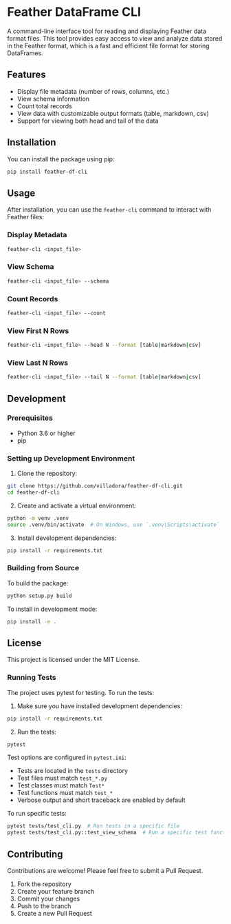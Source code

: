 # Feather DataFrame CLI

A command-line interface tool for reading and displaying Feather data format files. This tool provides easy access to view and analyze data stored in the Feather format, which is a fast and efficient file format for storing DataFrames.

## Features

- Display file metadata (number of rows, columns, etc.)
- View schema information
- Count total records
- View data with customizable output formats (table, markdown, csv)
- Support for viewing both head and tail of the data

## Installation

You can install the package using pip:

```bash
pip install feather-df-cli
```

## Usage

After installation, you can use the `feather-cli` command to interact with Feather files:

### Display Metadata
```bash
feather-cli <input_file>
```

### View Schema
```bash
feather-cli <input_file> --schema
```

### Count Records
```bash
feather-cli <input_file> --count
```

### View First N Rows
```bash
feather-cli <input_file> --head N --format [table|markdown|csv]
```

### View Last N Rows
```bash
feather-cli <input_file> --tail N --format [table|markdown|csv]
```

## Development

### Prerequisites

- Python 3.6 or higher
- pip

### Setting up Development Environment

1. Clone the repository:
```bash
git clone https://github.com/villadora/feather-df-cli.git
cd feather-df-cli
```

2. Create and activate a virtual environment:
```bash
python -m venv .venv
source .venv/bin/activate  # On Windows, use `.venv\Scripts\activate`
```

3. Install development dependencies:
```bash
pip install -r requirements.txt
```

### Building from Source

To build the package:

```bash
python setup.py build
```

To install in development mode:

```bash
pip install -e .
```

## License

This project is licensed under the MIT License.

### Running Tests

The project uses pytest for testing. To run the tests:

1. Make sure you have installed development dependencies:
```bash
pip install -r requirements.txt
```

2. Run the tests:
```bash
pytest
```

Test options are configured in `pytest.ini`:
- Tests are located in the `tests` directory
- Test files must match `test_*.py`
- Test classes must match `Test*`
- Test functions must match `test_*`
- Verbose output and short traceback are enabled by default

To run specific tests:
```bash
pytest tests/test_cli.py  # Run tests in a specific file
pytest tests/test_cli.py::test_view_schema  # Run a specific test function
```

## Contributing

Contributions are welcome! Please feel free to submit a Pull Request.

1. Fork the repository
2. Create your feature branch
3. Commit your changes
4. Push to the branch
5. Create a new Pull Request
